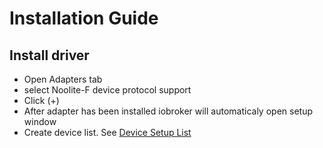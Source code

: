 # Installation Guide

## Install driver

* Open Adapters tab
* select Noolite-F device protocol support
* Click (+) 
* After adapter has been installed iobroker will automaticaly open setup window
* Create device list. See [Device Setup List](/docs/devices.md)



